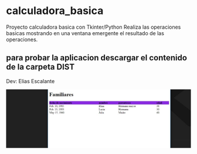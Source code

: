 # calculadora_basica
Proyecto calculadora basica con Tkinter/Python
Realiza las operaciones basicas mostrando en una ventana emergente el resultado de las operaciones.

para probar la aplicacion descargar el contenido de la carpeta DIST
----

Dev: Elias Escalante

![captura](https://github.com/eliasescalante/primer_mvt/blob/master/capture.JPG)
